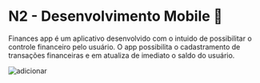 # N2 - Desenvolvimento Mobile 📱

Finances app é um aplicativo desenvolvido com o intuido de possibilitar o controle financeiro pelo usuário. 
O app possibilita o cadastramento de transações financeiras e em atualiza de imediato o saldo do usuário.

![adicionar](./assets/tela_inicial)
